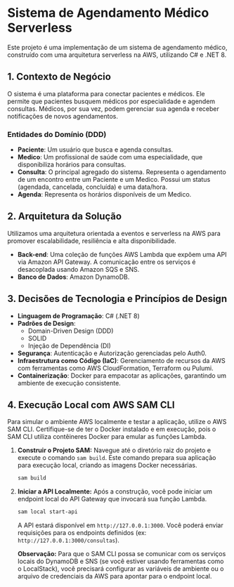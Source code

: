 # Sistema de Agendamento Médico Serverless

Este projeto é uma implementação de um sistema de agendamento médico, construído com uma arquitetura serverless na AWS, utilizando C# e .NET 8.

## 1. Contexto de Negócio

O sistema é uma plataforma para conectar pacientes e médicos. Ele permite que pacientes busquem médicos por especialidade e agendem consultas. Médicos, por sua vez, podem gerenciar sua agenda e receber notificações de novos agendamentos.

### Entidades do Domínio (DDD)

*   **Paciente**: Um usuário que busca e agenda consultas.
*   **Medico**: Um profissional de saúde com uma especialidade, que disponibiliza horários para consultas.
*   **Consulta**: O principal agregado do sistema. Representa o agendamento de um encontro entre um Paciente e um Medico. Possui um status (agendada, cancelada, concluída) e uma data/hora.
*   **Agenda**: Representa os horários disponíveis de um Medico.

## 2. Arquitetura da Solução

Utilizamos uma arquitetura orientada a eventos e serverless na AWS para promover escalabilidade, resiliência e alta disponibilidade.

*   **Back-end**: Uma coleção de funções AWS Lambda que expõem uma API via Amazon API Gateway. A comunicação entre os serviços é desacoplada usando Amazon SQS e SNS.
*   **Banco de Dados**: Amazon DynamoDB.

## 3. Decisões de Tecnologia e Princípios de Design

*   **Linguagem de Programação**: C# (.NET 8)
*   **Padrões de Design**:
    *   Domain-Driven Design (DDD)
    *   SOLID
    *   Injeção de Dependência (DI)
*   **Segurança**: Autenticação e Autorização gerenciadas pelo Auth0.
*   **Infraestrutura como Código (IaC)**: Gerenciamento de recursos da AWS com ferramentas como AWS CloudFormation, Terraform ou Pulumi.
*   **Containerização**: Docker para empacotar as aplicações, garantindo um ambiente de execução consistente.

## 4. Execução Local com AWS SAM CLI

Para simular o ambiente AWS localmente e testar a aplicação, utilize o AWS SAM CLI. Certifique-se de ter o Docker instalado e em execução, pois o SAM CLI utiliza contêineres Docker para emular as funções Lambda.

1.  **Construir o Projeto SAM:**
    Navegue até o diretório raiz do projeto e execute o comando `sam build`. Este comando prepara sua aplicação para execução local, criando as imagens Docker necessárias.

    ```bash
    sam build
    ```

2.  **Iniciar a API Localmente:**
    Após a construção, você pode iniciar um endpoint local do API Gateway que invocará sua função Lambda.

    ```bash
    sam local start-api
    ```

    A API estará disponível em `http://127.0.0.1:3000`. Você poderá enviar requisições para os endpoints definidos (ex: `http://127.0.0.1:3000/consultas`).

    **Observação:** Para que o SAM CLI possa se comunicar com os serviços locais do DynamoDB e SNS (se você estiver usando ferramentas como o LocalStack), você precisará configurar as variáveis de ambiente ou o arquivo de credenciais da AWS para apontar para o endpoint local.
